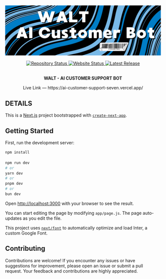 <p align="center"><img src="public/Banner - Walt.png"></p>

<div align="center">
  <a href="https://github.com/UmerBahadur/AICustomerSupport">
    <img src="https://img.shields.io/badge/Repository%20Status-Maintained-dark%20green.svg" alt="Repository Status">
  </a>
    <a href="https://github.com/UmerBahadur/AICustomerSupport">
    <img src="https://img.shields.io/badge/Website%20Status-Online-dark%20green" alt="Website Status">
  </a>
  <a href="https://github.com/vUsmanK/my-portfolio">
    <img src="https://img.shields.io/badge/Latest%20Release-04%20August%202024-yellow.svg" alt="Latest Release">
  </a>
</div>
<br>

<p align="center">
  <strong>WALT - AI CUSTOMER SUPPORT BOT</strong>
</p>

<p align="center">
Live Link — https://ai-customer-support-seven.vercel.app/
</p> 

## DETAILS

This is a [Next.js](https://nextjs.org/) project bootstrapped with [`create-next-app`](https://github.com/vercel/next.js/tree/canary/packages/create-next-app).

## Getting Started

First, run the development server:

```bash
npm install

npm run dev
# or
yarn dev
# or
pnpm dev
# or
bun dev
```

Open [http://localhost:3000](http://localhost:3000) with your browser to see the result.

You can start editing the page by modifying `app/page.js`. The page auto-updates as you edit the file.

This project uses [`next/font`](https://nextjs.org/docs/basic-features/font-optimization) to automatically optimize and load Inter, a custom Google Font.

## Contributing
Contributions are welcome! If you encounter any issues or have suggestions for improvement, please open an issue or submit a pull request. Your feedback and contributions are highly appreciated.
